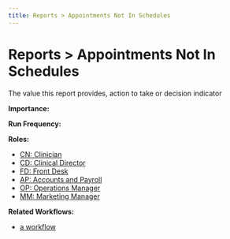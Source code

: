 ```yaml
---
title: Reports > Appointments Not In Schedules
---
```


# Reports > Appointments Not In Schedules

The value this report provides, action to take or decision indicator

**Importance:**

**Run Frequency:**

**Roles:**

- [CN: Clinician](/roles/clinician)
- [CD: Clinical Director](/roles/clinical-director)
- [FD: Front Desk](/roles/frontdesk-sales)
- [AP: Accounts and Payroll](/roles/accounts-and-payroll)
- [OP: Operations Manager](/roles/operations-manager)
- [MM: Marketing Manager](/roles/marketing-manager)

**Related Workflows:**

- [a workflow](/features/workflows/)
